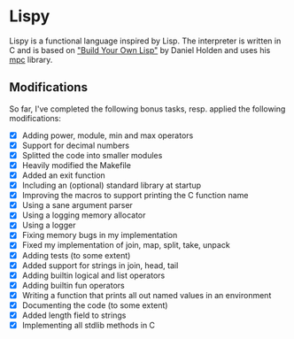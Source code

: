 # Lispy
Lispy is a functional language inspired by Lisp. The interpreter is written in C and is based on ["Build Your Own Lisp"](https://buildyourownlisp.com/) by Daniel Holden and uses his [mpc](https://github.com/orangeduck/mpc) library.

## Modifications
So far, I've completed the following bonus tasks, resp. applied the following modifications:
- [x] Adding power, module, min and max operators
- [x] Support for decimal numbers
- [x] Splitted the code into smaller modules
- [x] Heavily modified the Makefile
- [x] Added an exit function
- [x] Including an (optional) standard library at startup
- [x] Improving the macros to support printing the C function name
- [x] Using a sane argument parser
- [x] Using a logging memory allocator
- [x] Using a logger
- [x] Fixing memory bugs in my implementation
- [x] Fixed my implementation of join, map, split, take, unpack
- [x] Adding tests (to some extent)
- [x] Added support for strings in join, head, tail
- [x] Adding builtin logical and list operators
- [x] Adding builtin fun operators
- [x] Writing a function that prints all out named values in an environment
- [x] Documenting the code (to some extent)
- [x] Added length field to strings
- [x] Implementing all stdlib methods in C
